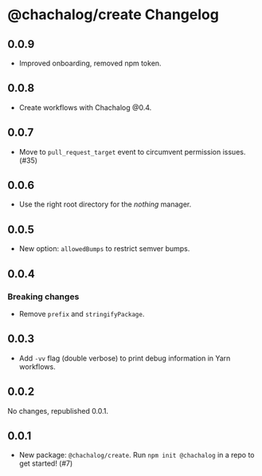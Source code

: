 # @chachalog/create Changelog

## 0.0.9

* Improved onboarding, removed npm token.

## 0.0.8

* Create workflows with Chachalog @0.4.

## 0.0.7

* Move to `pull_request_target` event to circumvent permission issues. (#35)

## 0.0.6

* Use the right root directory for the *nothing* manager.

## 0.0.5

* New option: `allowedBumps` to restrict semver bumps.

## 0.0.4

### Breaking changes

* Remove `prefix` and `stringifyPackage`.

## 0.0.3

* Add `-vv` flag (double verbose) to print debug information in Yarn workflows.

## 0.0.2

No changes, republished 0.0.1.

## 0.0.1

* New package: `@chachalog/create`. Run `npm init @chachalog` in a repo to get started! (#7)
